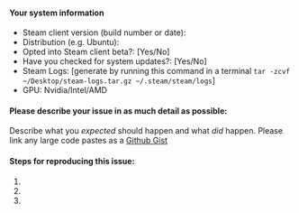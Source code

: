 #### Your system information

* Steam client version (build number or date): 
* Distribution (e.g. Ubuntu): 
* Opted into Steam client beta?: [Yes/No]
* Have you checked for system updates?: [Yes/No]
* Steam Logs: [generate by running this command in a terminal `tar -zcvf ~/Desktop/steam-logs.tar.gz ~/.steam/steam/logs`]
* GPU: Nvidia/Intel/AMD

#### Please describe your issue in as much detail as possible:
Describe what you _expected_ should happen and what _did_ happen. Please link any large code pastes as a [Github Gist](https://gist.github.com/)

#### Steps for reproducing this issue:

1. 
2. 
3. 
